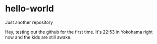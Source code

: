 # hello-world
Just another repository

Hey, testing out the github for the first time.
It's 22:53 in Yokohama right now and the kids are still awake.
